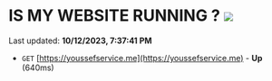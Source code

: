 # IS MY WEBSITE RUNNING ? [![](https://img.shields.io/static/v1?label=Sponsor&message=%E2%9D%A4&logo=GitHub&color=%23fe8e86)](https://github.com/sponsors/<username>)

Last updated: **10/12/2023, 7:37:41 PM**

- `GET` [https://youssefservice.me](https://youssefservice.me) - **Up** (640ms)
